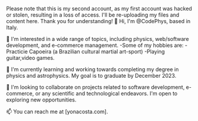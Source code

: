 Please note that this is my second account, as my first account was hacked or stolen, resulting in a loss of access. I'll be re-uploading my files and content here. Thank you for understanding!
👋 Hi, I'm @CodePhys, based in Italy.

👀 I'm interested in a wide range of topics, including physics, web/software development, and e-commerce management. 
-Some of my hobbies are:
-Practicie Capoeira (a Brazilian cultural martial art-sport)
-Playing guitar,video games.

🌱 I'm currently learning and working towards completing my degree in physics and astrophysics. My goal is to graduate by December 2023.

💞️ I'm looking to collaborate on projects related to software development, e-commerce, or any scientific and technological endeavors. I'm open to exploring new opportunities.

📫 You can reach me at [yonacosta.com].



<!---
CodePhys/CodePhys is my ✨ special ✨ repository because its `README.md` (this file) appears on your GitHub profile.
You can click the Preview link to take a look at your changes.
--->
